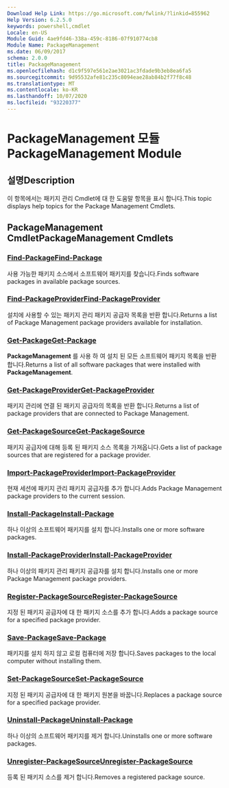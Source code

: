```yaml
---
Download Help Link: https://go.microsoft.com/fwlink/?linkid=855962
Help Version: 6.2.5.0
keywords: powershell,cmdlet
Locale: en-US
Module Guid: 4ae9fd46-338a-459c-8186-07f910774cb8
Module Name: PackageManagement
ms.date: 06/09/2017
schema: 2.0.0
title: PackageManagement
ms.openlocfilehash: d1c9f597e561e2ae3021ac3fdade9b3eb8ea6fa5
ms.sourcegitcommit: 9d95532afe81c235c8094eae28ab84b2f77f8c48
ms.translationtype: MT
ms.contentlocale: ko-KR
ms.lasthandoff: 10/07/2020
ms.locfileid: "93220377"
---
```

# <span data-ttu-id="61726-103">PackageManagement 모듈</span><span class="sxs-lookup"><span data-stu-id="61726-103">PackageManagement Module</span></span>

## <span data-ttu-id="61726-104">설명</span><span class="sxs-lookup"><span data-stu-id="61726-104">Description</span></span>

<span data-ttu-id="61726-105">이 항목에서는 패키지 관리 Cmdlet에 대 한 도움말 항목을 표시 합니다.</span><span class="sxs-lookup"><span data-stu-id="61726-105">This topic displays help topics for the Package Management Cmdlets.</span></span>

## <span data-ttu-id="61726-106">PackageManagement Cmdlet</span><span class="sxs-lookup"><span data-stu-id="61726-106">PackageManagement Cmdlets</span></span>

### [<span data-ttu-id="61726-107">Find-Package</span><span class="sxs-lookup"><span data-stu-id="61726-107">Find-Package</span></span>](Find-Package.md)
<span data-ttu-id="61726-108">사용 가능한 패키지 소스에서 소프트웨어 패키지를 찾습니다.</span><span class="sxs-lookup"><span data-stu-id="61726-108">Finds software packages in available package sources.</span></span>

### [<span data-ttu-id="61726-109">Find-PackageProvider</span><span class="sxs-lookup"><span data-stu-id="61726-109">Find-PackageProvider</span></span>](Find-PackageProvider.md)
<span data-ttu-id="61726-110">설치에 사용할 수 있는 패키지 관리 패키지 공급자 목록을 반환 합니다.</span><span class="sxs-lookup"><span data-stu-id="61726-110">Returns a list of Package Management package providers available for installation.</span></span>

### [<span data-ttu-id="61726-111">Get-Package</span><span class="sxs-lookup"><span data-stu-id="61726-111">Get-Package</span></span>](Get-Package.md)
<span data-ttu-id="61726-112">**PackageManagement** 를 사용 하 여 설치 된 모든 소프트웨어 패키지 목록을 반환 합니다.</span><span class="sxs-lookup"><span data-stu-id="61726-112">Returns a list of all software packages that were installed with **PackageManagement**.</span></span>

### [<span data-ttu-id="61726-113">Get-PackageProvider</span><span class="sxs-lookup"><span data-stu-id="61726-113">Get-PackageProvider</span></span>](Get-PackageProvider.md)
<span data-ttu-id="61726-114">패키지 관리에 연결 된 패키지 공급자의 목록을 반환 합니다.</span><span class="sxs-lookup"><span data-stu-id="61726-114">Returns a list of package providers that are connected to Package Management.</span></span>

### [<span data-ttu-id="61726-115">Get-PackageSource</span><span class="sxs-lookup"><span data-stu-id="61726-115">Get-PackageSource</span></span>](Get-PackageSource.md)
<span data-ttu-id="61726-116">패키지 공급자에 대해 등록 된 패키지 소스 목록을 가져옵니다.</span><span class="sxs-lookup"><span data-stu-id="61726-116">Gets a list of package sources that are registered for a package provider.</span></span>

### [<span data-ttu-id="61726-117">Import-PackageProvider</span><span class="sxs-lookup"><span data-stu-id="61726-117">Import-PackageProvider</span></span>](Import-PackageProvider.md)
<span data-ttu-id="61726-118">현재 세션에 패키지 관리 패키지 공급자를 추가 합니다.</span><span class="sxs-lookup"><span data-stu-id="61726-118">Adds Package Management package providers to the current session.</span></span>

### [<span data-ttu-id="61726-119">Install-Package</span><span class="sxs-lookup"><span data-stu-id="61726-119">Install-Package</span></span>](Install-Package.md)
<span data-ttu-id="61726-120">하나 이상의 소프트웨어 패키지를 설치 합니다.</span><span class="sxs-lookup"><span data-stu-id="61726-120">Installs one or more software packages.</span></span>

### [<span data-ttu-id="61726-121">Install-PackageProvider</span><span class="sxs-lookup"><span data-stu-id="61726-121">Install-PackageProvider</span></span>](Install-PackageProvider.md)
<span data-ttu-id="61726-122">하나 이상의 패키지 관리 패키지 공급자를 설치 합니다.</span><span class="sxs-lookup"><span data-stu-id="61726-122">Installs one or more Package Management package providers.</span></span>

### [<span data-ttu-id="61726-123">Register-PackageSource</span><span class="sxs-lookup"><span data-stu-id="61726-123">Register-PackageSource</span></span>](Register-PackageSource.md)
<span data-ttu-id="61726-124">지정 된 패키지 공급자에 대 한 패키지 소스를 추가 합니다.</span><span class="sxs-lookup"><span data-stu-id="61726-124">Adds a package source for a specified package provider.</span></span>

### [<span data-ttu-id="61726-125">Save-Package</span><span class="sxs-lookup"><span data-stu-id="61726-125">Save-Package</span></span>](Save-Package.md)
<span data-ttu-id="61726-126">패키지를 설치 하지 않고 로컬 컴퓨터에 저장 합니다.</span><span class="sxs-lookup"><span data-stu-id="61726-126">Saves packages to the local computer without installing them.</span></span>

### [<span data-ttu-id="61726-127">Set-PackageSource</span><span class="sxs-lookup"><span data-stu-id="61726-127">Set-PackageSource</span></span>](Set-PackageSource.md)
<span data-ttu-id="61726-128">지정 된 패키지 공급자에 대 한 패키지 원본을 바꿉니다.</span><span class="sxs-lookup"><span data-stu-id="61726-128">Replaces a package source for a specified package provider.</span></span>

### [<span data-ttu-id="61726-129">Uninstall-Package</span><span class="sxs-lookup"><span data-stu-id="61726-129">Uninstall-Package</span></span>](Uninstall-Package.md)
<span data-ttu-id="61726-130">하나 이상의 소프트웨어 패키지를 제거 합니다.</span><span class="sxs-lookup"><span data-stu-id="61726-130">Uninstalls one or more software packages.</span></span>

### [<span data-ttu-id="61726-131">Unregister-PackageSource</span><span class="sxs-lookup"><span data-stu-id="61726-131">Unregister-PackageSource</span></span>](Unregister-PackageSource.md)
<span data-ttu-id="61726-132">등록 된 패키지 소스를 제거 합니다.</span><span class="sxs-lookup"><span data-stu-id="61726-132">Removes a registered package source.</span></span>

